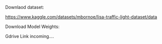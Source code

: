Downlaod dataset: 

https://www.kaggle.com/datasets/mbornoe/lisa-traffic-light-dataset/data


Download Model Weights:

Gdrive Link incoming....
